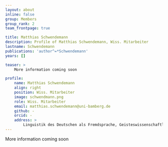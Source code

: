 ```yaml
---
layout: about
inline: false
group: Members
group_rank: 2
team_frontpage: true

title: Matthias Schwendemann
description: Profile of Matthias Schwendemann, Wiss. Mitarbeiter
lastname: Schwendemann
publications: 'author^=*Schwendemann'
years: []

teaser: >
    More information coming soon

profile:
    name: Matthias Schwendemann
    align: right
    position: Wiss. Mitarbeiter
    image: schwendmann.png
    role: Wiss. Mitarbeiter
    email: matthias.schwendemann@uni-bamberg.de
    github: -
    orcid: -
    address: >
        Linguistik des Deutschen als Fremdsprache, Geisteswissenschaftliches Zentrum, Beethovenstraße 15, Raum 1007, 04107 Leipzig
---
```


More information coming soon
